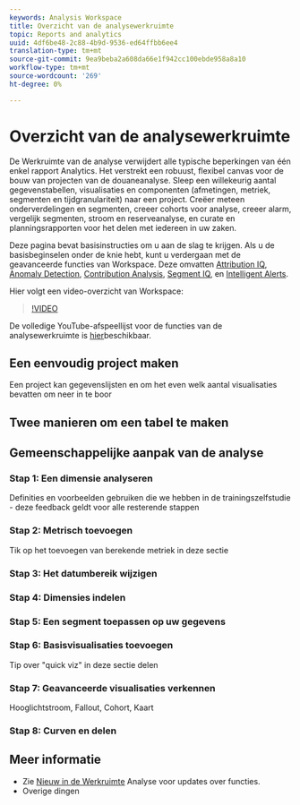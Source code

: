 ```yaml
---
keywords: Analysis Workspace
title: Overzicht van de analysewerkruimte
topic: Reports and analytics
uuid: 4df6be48-2c88-4b9d-9536-ed64ffbb6ee4
translation-type: tm+mt
source-git-commit: 9ea9beba2a608da66e1f942cc100ebde958a8a10
workflow-type: tm+mt
source-wordcount: '269'
ht-degree: 0%

---
```



# Overzicht van de analysewerkruimte

De Werkruimte van de analyse verwijdert alle typische beperkingen van één enkel rapport Analytics. Het verstrekt een robuust, flexibel canvas voor de bouw van projecten van de douaneanalyse. Sleep een willekeurig aantal gegevenstabellen, visualisaties en componenten (afmetingen, metriek, segmenten en tijdgranulariteit) naar een project. Creëer meteen onderverdelingen en segmenten, creeer cohorts voor analyse, creeer alarm, vergelijk segmenten, stroom en reserveanalyse, en curate en planningsrapporten voor het delen met iedereen in uw zaken.

Deze pagina bevat basisinstructies om u aan de slag te krijgen. Als u de basisbeginselen onder de knie hebt, kunt u verdergaan met de geavanceerde functies van Workspace. Deze omvatten [Attribution IQ](/help/analyze/analysis-workspace/attribution-iq.md), [Anomaly Detection](/help/analyze/analysis-workspace/virtual-analyst/c-anomaly-detection/anomaly-detection.md), [Contribution Analysis](/help/analyze/analysis-workspace/virtual-analyst/contribution-analysis/ca-tokens.md), [Segment IQ](/help/analyze/analysis-workspace/segment-iq.md), en [Intelligent Alerts](/help/analyze/analysis-workspace/c-intelligent-alerts/intellligent-alerts.md).

Hier volgt een video-overzicht van Workspace:

>[!VIDEO](https://video.tv.adobe.com/v/26266?quality=12)

De volledige YouTube-afspeellijst voor de functies van de analysewerkruimte is [hier](https://www.youtube.com/channel/UC8I6bqCk7gO6YdoMz6W5fvw/playlists?view=50&amp;sort=dd&amp;shelf_id=7)beschikbaar.

## Een eenvoudig project maken

Een project kan gegevenslijsten en om het even welk aantal visualisaties bevatten om neer in te boor


## Twee manieren om een tabel te maken

## Gemeenschappelijke aanpak van de analyse

### Stap 1: Een dimensie analyseren

Definities en voorbeelden gebruiken die we hebben in de trainingszelfstudie - deze feedback geldt voor alle resterende stappen

### Stap 2: Metrisch toevoegen

Tik op het toevoegen van berekende metriek in deze sectie

### Stap 3: Het datumbereik wijzigen

### Stap 4: Dimensies indelen

### Stap 5: Een segment toepassen op uw gegevens

### Stap 6: Basisvisualisaties toevoegen

Tip over &quot;quick viz&quot; in deze sectie delen

### Stap 7: Geavanceerde visualisaties verkennen

Hooglichtstroom, Fallout, Cohort, Kaart

### Stap 8: Curven en delen

## Meer informatie

* Zie [Nieuw in de Werkruimte](/help/analyze/analysis-workspace/new-features-in-analysis-workspace.md) Analyse voor updates over functies.
* Overige dingen
